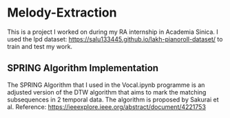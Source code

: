 # Melody-Extraction
This is a project I worked on during my RA internship in Academia Sinica. I used the lpd dataset: https://salu133445.github.io/lakh-pianoroll-dataset/ to train and test my work.
## SPRING Algorithm Implementation
The SPRING Algorithm that I used in the Vocal.ipynb programme is an adjusted version of the DTW algorithm that aims to mark the matching subsequences in 2 temporal data. The algorithm is proposed by Sakurai et al.
Reference: https://ieeexplore.ieee.org/abstract/document/4221753
